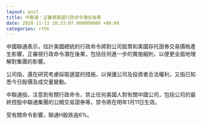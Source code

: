 ```yaml
---
layout: post
title: 中聯通：正審視美國行政命令潛在後果
date: 2020-11-13 18:33:07.000000000 +08:00
categories: rthk
---
```


中國聯通表示，估計美國總統的行政命令將對公司股票和美國存托證券交易價格產生影響，正審視行政命令潛在後果，包括任何進一步的實施細則，以便更全面地理解對集團的影響。

公司指，還在研究考慮採取適當的措施，以保護公司及投資者合法權利，又指已知悉今日股價及成交量變動。

中聯通指，注意到有關行政命令，禁止任何美國人對有關中國公司，包括公司的最終控股中聯通集團的公開交易證券等，禁令將在明年1月11日生效。

受有關命令影響，聯通H股跌逾6%。
